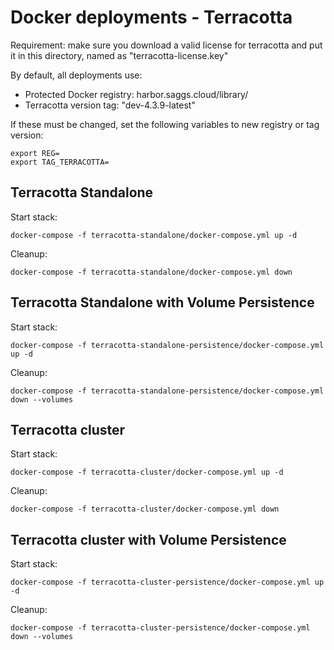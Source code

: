 # Docker deployments - Terracotta

Requirement: make sure you download a valid license for terracotta and put it in this directory, named as "terracotta-license.key"

By default, all deployments use:
- Protected Docker registry: harbor.saggs.cloud/library/
- Terracotta version tag: "dev-4.3.9-latest"

If these must be changed, set the following variables to new registry or tag version:
```
export REG=
export TAG_TERRACOTTA=
```

## Terracotta Standalone

Start stack:

```
docker-compose -f terracotta-standalone/docker-compose.yml up -d
```

Cleanup:

```
docker-compose -f terracotta-standalone/docker-compose.yml down
```

## Terracotta Standalone with Volume Persistence

Start stack:

```
docker-compose -f terracotta-standalone-persistence/docker-compose.yml up -d
```

Cleanup:

```
docker-compose -f terracotta-standalone-persistence/docker-compose.yml down --volumes
```

## Terracotta cluster

Start stack:

```
docker-compose -f terracotta-cluster/docker-compose.yml up -d
```

Cleanup:

```
docker-compose -f terracotta-cluster/docker-compose.yml down
```

## Terracotta cluster with Volume Persistence

Start stack:

```
docker-compose -f terracotta-cluster-persistence/docker-compose.yml up -d
```

Cleanup:

```
docker-compose -f terracotta-cluster-persistence/docker-compose.yml down --volumes
```